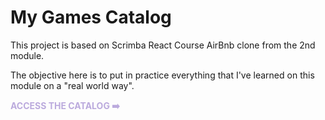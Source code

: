 # My Games Catalog
This project is based on Scrimba React Course AirBnb clone from the 2nd module.

The objective here is to put in practice everything that I've learned on this module on a "real world way".

<a href="https://flou-ainan.github.io/my-games-catalog/"><b>ACCESS THE CATALOG ➡️<b></a>

<style>
a {
    text-decoration: none;
    color: #BAD
}
</style>